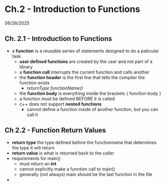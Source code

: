 # Ch.2 - Introduction to Functions


06/26/2025
## Ch. 2.1 - Introduction to Functions
- a **function** is a reusable series of statements designed to do a paticular task
  - **user defined functions** are created by the user and not part of a library
  - a **function call** interrupts the current function and calls another
  - the **function header** is the first line that tells the compiler the function exists
    - *returnType functionName()*
  - the **function body** is everything inside the brackets { function body }
  - a function must be defined BEFORE it is called
  - c++ does not support **nested functions**
    - cannot define a function inside of another function, but you can call it


## Ch 2.2 - Function Return Values
- **return type** the type defined before the functionname that determines the type it will return
- **return value** is what is returned back to the caller
- requirements for main()
  - must return an **int**
  - cannot explicitly make a function call to main()
  - generally (not always) main should be the last function in the file
- 
